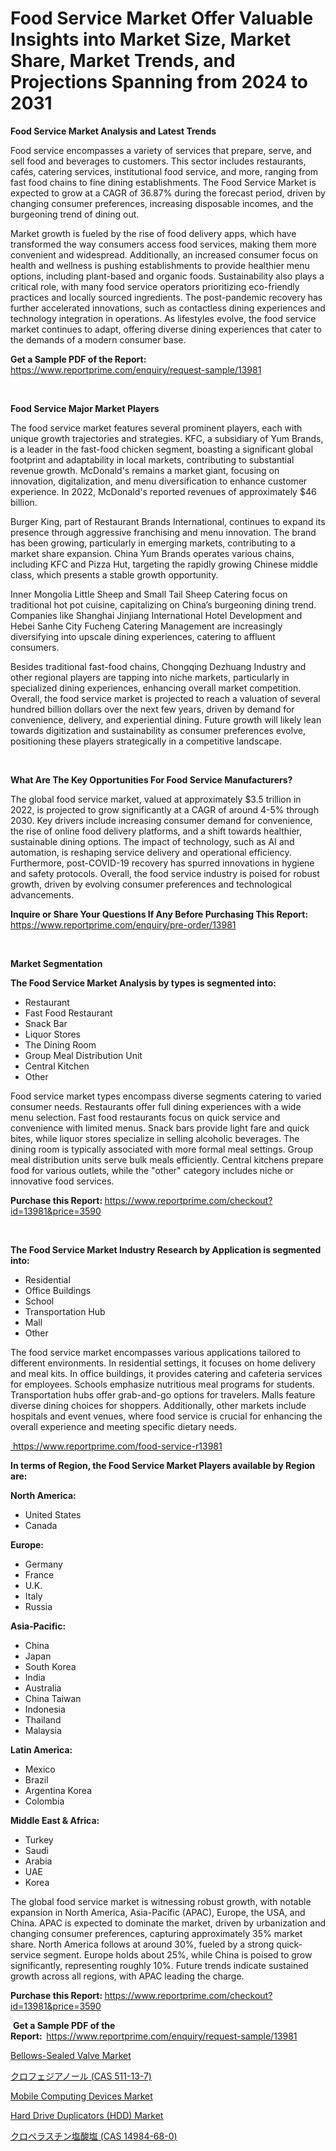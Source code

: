 <p><h1>Food Service Market Offer Valuable Insights into Market Size, Market Share, Market Trends, and Projections Spanning from 2024 to 2031</h1></p><p><strong>Food Service Market Analysis and Latest Trends</strong></p>
<p><p>Food service encompasses a variety of services that prepare, serve, and sell food and beverages to customers. This sector includes restaurants, cafés, catering services, institutional food service, and more, ranging from fast food chains to fine dining establishments. The Food Service Market is expected to grow at a CAGR of 36.87% during the forecast period, driven by changing consumer preferences, increasing disposable incomes, and the burgeoning trend of dining out. </p><p>Market growth is fueled by the rise of food delivery apps, which have transformed the way consumers access food services, making them more convenient and widespread. Additionally, an increased consumer focus on health and wellness is pushing establishments to provide healthier menu options, including plant-based and organic foods. Sustainability also plays a critical role, with many food service operators prioritizing eco-friendly practices and locally sourced ingredients. The post-pandemic recovery has further accelerated innovations, such as contactless dining experiences and technology integration in operations. As lifestyles evolve, the food service market continues to adapt, offering diverse dining experiences that cater to the demands of a modern consumer base.</p></p>
<p><strong>Get a Sample PDF of the Report:&nbsp;</strong> <a href="https://www.reportprime.com/enquiry/request-sample/13981">https://www.reportprime.com/enquiry/request-sample/13981</a></p>
<p>&nbsp;</p>
<p><strong>Food Service Major Market Players</strong></p>
<p><p>The food service market features several prominent players, each with unique growth trajectories and strategies. KFC, a subsidiary of Yum Brands, is a leader in the fast-food chicken segment, boasting a significant global footprint and adaptability in local markets, contributing to substantial revenue growth. McDonald's remains a market giant, focusing on innovation, digitalization, and menu diversification to enhance customer experience. In 2022, McDonald's reported revenues of approximately $46 billion.</p><p>Burger King, part of Restaurant Brands International, continues to expand its presence through aggressive franchising and menu innovation. The brand has been growing, particularly in emerging markets, contributing to a market share expansion. China Yum Brands operates various chains, including KFC and Pizza Hut, targeting the rapidly growing Chinese middle class, which presents a stable growth opportunity.</p><p>Inner Mongolia Little Sheep and Small Tail Sheep Catering focus on traditional hot pot cuisine, capitalizing on China’s burgeoning dining trend. Companies like Shanghai Jinjiang International Hotel Development and Hebei Sanhe City Fucheng Catering Management are increasingly diversifying into upscale dining experiences, catering to affluent consumers.</p><p>Besides traditional fast-food chains, Chongqing Dezhuang Industry and other regional players are tapping into niche markets, particularly in specialized dining experiences, enhancing overall market competition. Overall, the food service market is projected to reach a valuation of several hundred billion dollars over the next few years, driven by demand for convenience, delivery, and experiential dining. Future growth will likely lean towards digitization and sustainability as consumer preferences evolve, positioning these players strategically in a competitive landscape.</p></p>
<p>&nbsp;</p>
<p><strong>What Are The Key Opportunities For Food Service Manufacturers?</strong></p>
<p><p>The global food service market, valued at approximately $3.5 trillion in 2022, is projected to grow significantly at a CAGR of around 4-5% through 2030. Key drivers include increasing consumer demand for convenience, the rise of online food delivery platforms, and a shift towards healthier, sustainable dining options. The impact of technology, such as AI and automation, is reshaping service delivery and operational efficiency. Furthermore, post-COVID-19 recovery has spurred innovations in hygiene and safety protocols. Overall, the food service industry is poised for robust growth, driven by evolving consumer preferences and technological advancements.</p></p>
<p><strong>Inquire or Share Your Questions If Any Before Purchasing This Report:</strong> <a href="https://www.reportprime.com/enquiry/pre-order/13981">https://www.reportprime.com/enquiry/pre-order/13981</a></p>
<p>&nbsp;</p>
<p><strong>Market Segmentation</strong></p>
<p><strong>The Food Service Market Analysis by types is segmented into:</strong></p>
<p><ul><li>Restaurant</li><li>Fast Food Restaurant</li><li>Snack Bar</li><li>Liquor Stores</li><li>The Dining Room</li><li>Group Meal Distribution Unit</li><li>Central Kitchen</li><li>Other</li></ul></p>
<p><p>Food service market types encompass diverse segments catering to varied consumer needs. Restaurants offer full dining experiences with a wide menu selection. Fast food restaurants focus on quick service and convenience with limited menus. Snack bars provide light fare and quick bites, while liquor stores specialize in selling alcoholic beverages. The dining room is typically associated with more formal meal settings. Group meal distribution units serve bulk meals efficiently. Central kitchens prepare food for various outlets, while the "other" category includes niche or innovative food services.</p></p>
<p><strong>Purchase this Report:&nbsp;</strong><a href="https://www.reportprime.com/checkout?id=13981&price=3590">https://www.reportprime.com/checkout?id=13981&price=3590</a></p>
<p>&nbsp;</p>
<p><strong>The Food Service Market Industry Research by Application is segmented into:</strong></p>
<p><ul><li>Residential</li><li>Office Buildings</li><li>School</li><li>Transportation Hub</li><li>Mall</li><li>Other</li></ul></p>
<p><p>The food service market encompasses various applications tailored to different environments. In residential settings, it focuses on home delivery and meal kits. In office buildings, it provides catering and cafeteria services for employees. Schools emphasize nutritious meal programs for students. Transportation hubs offer grab-and-go options for travelers. Malls feature diverse dining choices for shoppers. Additionally, other markets include hospitals and event venues, where food service is crucial for enhancing the overall experience and meeting specific dietary needs.</p></p>
<p><a href="https://www.reportprime.com/food-service-r13981">&nbsp;https://www.reportprime.com/food-service-r13981</a></p>
<p><strong>In terms of Region, the Food Service Market Players available by Region are:</strong></p>
<p>
    <p> <strong> North America: </strong>
        <ul>
            <li>United States</li>
            <li>Canada</li>
        </ul>
        </p> 
    <p> <strong> Europe: </strong>
        <ul>
            <li>Germany</li>
            <li>France</li>
            <li>U.K.</li>
            <li>Italy</li>
            <li>Russia</li>
        </ul>
        </p> 
    <p> <strong> Asia-Pacific: </strong>
        <ul>
            <li>China</li>
            <li>Japan</li>
            <li>South Korea</li>
            <li>India</li>
            <li>Australia</li>
            <li>China Taiwan</li>
            <li>Indonesia</li>
            <li>Thailand</li>
            <li>Malaysia</li>
        </ul>
        </p> 
    <p> <strong> Latin America: </strong>
        <ul>
            <li>Mexico</li>
            <li>Brazil</li>
            <li>Argentina Korea</li>
            <li>Colombia</li>
        </ul>
        </p> 
    <p> <strong> Middle East & Africa: </strong>
        <ul>
            <li>Turkey</li>
            <li>Saudi</li>
            <li>Arabia</li>
            <li>UAE</li>
            <li>Korea</li>
        </ul>
    </p>
    </p>
<p><p>The global food service market is witnessing robust growth, with notable expansion in North America, Asia-Pacific (APAC), Europe, the USA, and China. APAC is expected to dominate the market, driven by urbanization and changing consumer preferences, capturing approximately 35% market share. North America follows at around 30%, fueled by a strong quick-service segment. Europe holds about 25%, while China is poised to grow significantly, representing roughly 10%. Future trends indicate sustained growth across all regions, with APAC leading the charge.</p></p>
<p><strong>Purchase this Report: </strong><a href="https://www.reportprime.com/checkout?id=13981&price=3590">https://www.reportprime.com/checkout?id=13981&price=3590</a></p>
<p>&nbsp;<strong>Get a Sample PDF of the Report:&nbsp;&nbsp;</strong><a href="https://www.reportprime.com/enquiry/request-sample/13981">https://www.reportprime.com/enquiry/request-sample/13981</a></p>
<p><strong></strong></p>
<p><p><a href="https://medium.com/@maxson5287/this-report-on-bellows-sealed-valve-market-is-a-comprehensive-analysis-of-market-shares-599ce131870f">Bellows-Sealed Valve Market</a></p><p><a href="https://medium.com/@gregoriookeefe2023/chlophedianol-cas-511-13-7-market-%E3%81%AF-%E3%82%B3%E3%82%B9%E3%83%88%E7%AE%A1%E7%90%86%E3%81%A8%E5%8A%B9%E7%8E%87%E5%90%91%E4%B8%8A%E3%82%92%E5%84%AA%E5%85%88%E3%81%97%E3%81%BE%E3%81%99-%E3%81%95%E3%82%89%E3%81%AB-%E5%A0%B1%E5%91%8A%E6%9B%B8%E3%81%AF%E5%B8%82%E5%A0%B4%E3%81%AE%E9%9C%80%E8%A6%81%E9%9D%A2%E3%81%A8%E4%BE%9B%E7%B5%A6%E9%9D%A2%E3%81%AE%E4%B8%A1%E6%96%B9%E3%82%92%E3%82%AB%E3%83%90%E3%83%BC%E3%81%97%E3%81%A6%E3%81%84%E3%81%BE%E3%81%99-a6dacdcea232">クロフェジアノール (CAS 511-13-7)</a></p><p><a href="https://github.com/michaelhall412/Market-Research-Report-List-1/blob/main/mobile-computing-devices-market.md">Mobile Computing Devices Market</a></p><p><a href="https://medium.com/@maxson5287/the-global-hard-drive-duplicators-hdd-market-identifies-drivers-restraints-opportunities-and-b079240266b2">Hard Drive Duplicators (HDD) Market</a></p><p><a href="https://medium.com/@gregoriookeefe2023/cloperastine-hydrochloride-cas-14984-68-0-e93475435174">クロペラスチン塩酸塩 (CAS 14984-68-0)</a></p></p>